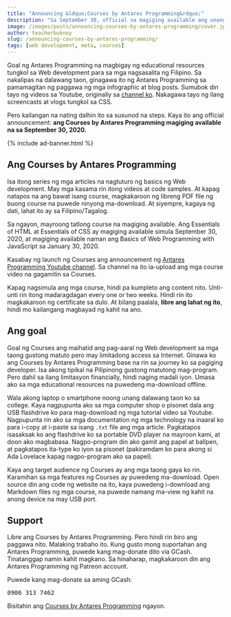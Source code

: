 ```yaml
---
title: "Announcing &ldquo;Courses by Antares Programming&rdquo;"
description: "Sa September 30, official na magiging available ang unang version ng Courses."
image: /images/posts/announcing-courses-by-antares-programming/cover.jpeg
author: teacherbuknoy
slug: /announcing-courses-by-antares-programming/
tags: [web development, meta, courses]
---
```

Goal ng Antares Programming na magbigay ng educational resources tungkol sa Web development para sa mga nagsasalita ng Filipino. Sa nakalipas na dalawang taon, ginagawa ito ng Antares Programming sa pamamagitan ng paggawa ng mga infographic at blog posts. Sumubok din tayo ng videos sa Youtube, originally sa [channel ko](https://www.youtube.com/channel/UCj83MZIsvny2cxdMEvnl_oQ). Nakagawa tayo ng ilang screencasts at vlogs tungkol sa CSS.

Pero kailangan na nating dalhin ito sa susunod na steps. Kaya ito ang official announcement: <strong>ang Courses by Antares Programming magiging available na sa September 30, 2020.</strong> 

{% include ad-banner.html %}

## Ang Courses by Antares Programming
Isa itong series ng mga articles na nagtuturo ng basics ng Web development. May mga kasama rin itong videos at code samples. At kapag natapos na ang bawat isang course, magkakaroon ng libreng PDF file ng buong course na puwede ninyong ma-download. At siyempre, kagaya ng dati, lahat ito ay sa Filipino/Tagalog. 

Sa ngayon, mayroong tatlong course na magiging available. Ang Essentials of HTML at Essentials of CSS ay magiging available simula September 30, 2020, at magiging available naman ang Basics of Web Programming with JavaScript sa January 30, 2020.

Kasabay ng launch ng Courses ang announcement ng [Antares Programming Youtube channel](https://www.youtube.com/channel/UCO1MsyeMTHRPk3KoHgW8csw). Sa channel na ito ia-upload ang mga course video na gagamitin sa Courses.

Kapag nagsimula ang mga course, hindi pa kumpleto ang content nito. Unti-unti rin itong madaragdagan every one or two weeks. Hindi rin ito magkakaroon ng certificate sa dulo. At bilang paalala, **libre ang lahat ng ito**, hindi mo kailangang magbayad ng kahit na ano.

## Ang goal
Goal ng Courses ang maihatid ang pag-aaral ng Web development sa mga taong gustong matuto pero may limitadong access sa Internet. Ginawa ko ang Courses by Antares Programming base na rin sa journey ko sa pagiging developer. Isa akong tipikal na Pilipinong gustong matutong mag-program. Pero dahil sa ilang limitasyon financially, hindi naging madali iyon. Umasa ako sa mga educational resources na puwedeng ma-download offline.

Wala akong laptop o smartphone noong unang dalawang taon ko sa college. Kaya nagpupunta ako sa mga computer shop o pisonet dala ang USB flashdrive ko para mag-download ng mga tutorial video sa Youtube. Nagpupunta rin ako sa mga documentation ng mga technology na inaaral ko para i-copy at i-paste sa isang `.txt` file ang mga article. Pagkatapos isasaksak ko ang flashdrive ko sa portable DVD player na mayroon kami, at doon ako magbabasa. Nagpo-program din ako gamit ang papel at ballpen, at pagkatapos ita-type ko iyon sa pisonet (pakiramdam ko para akong si Ada Lovelace kapag nagpo-program ako sa papel).

Kaya ang target audience ng Courses ay ang mga taong gaya ko rin. Karamihan sa mga features ng Courses ay puwedeng ma-download. Open source din ang code ng website na ito, kaya puwedeng i-download ang Markdown files ng mga course, na puwede namang ma-view ng kahit na anong device na may USB port.

## Support
Libre ang Courses by Antares Programming. Pero hindi rin biro ang paggawa nito. Malaking trabaho ito. Kung gusto mong suportahan ang Antares Programming, puwede kang mag-donate dito via GCash. Tinatanggap namin kahit magkano. Sa hinaharap, magkakaroon din ang Antares Programming ng Patreon account.

Puwede kang mag-donate sa aming GCash:

<pre>
0906 313 7462
</pre>

Bisitahin ang [Courses by Antares Programming](/courses/) ngayon.
